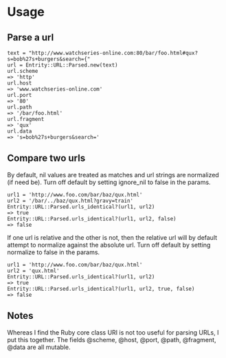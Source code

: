Usage
=====

Parse a url
-----
	text = "http://www.watchseries-online.com:80/bar/foo.html#qux?s=bob%27s+burgers&search={"
	url = Entrity::URL::Parsed.new(text)
	url.scheme
	=> 'http'
	url.host
	=> 'www.watchseries-online.com'
	url.port
	=> '80'
	url.path
	=> '/bar/foo.html'
	url.fragment
	=> 'qux'
	url.data
	=> 's=bob%27s+burgers&search='
	
Compare two urls
-----
By default, nil values are treated as matches and url strings are normalized (if need be). Turn off default by setting ignore_nil to false in the params.
	
	url1 = 'http://www.foo.com/bar/baz/qux.html'
	url2 = '/bar/../baz/qux.html?gravy=train'
	Entrity::URL::Parsed.urls_identical?(url1, url2)
	=> true
	Entrity::URL::Parsed.urls_identical?(url1, url2, false)
	=> false

If one url is relative and the other is not, then the relative url will by default attempt to normalize against the absolute url. Turn off default by setting normalize to false in the params.

	url1 = 'http://www.foo.com/bar/baz/qux.html'
	url2 = 'qux.html'
	Entrity::URL::Parsed.urls_identical?(url1, url2)
	=> true
	Entrity::URL::Parsed.urls_identical?(url1, url2, true, false)
	=> false

Notes
-----
Whereas I find the Ruby core class URI is not too useful for parsing URLs, I put this together.
The fields @scheme, @host, @port, @path, @fragment, @data are all mutable.